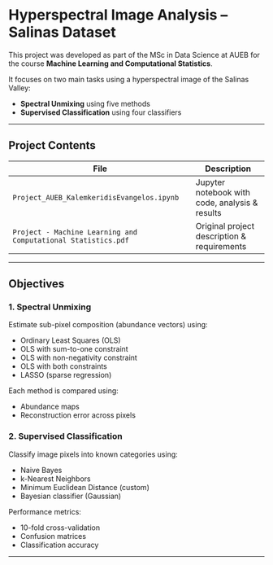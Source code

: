 # Hyperspectral Image Analysis – Salinas Dataset

This project was developed as part of the MSc in Data Science at AUEB for the course **Machine Learning and Computational Statistics**.

It focuses on two main tasks using a hyperspectral image of the Salinas Valley:
- **Spectral Unmixing** using five methods
- **Supervised Classification** using four classifiers

---

## Project Contents

| File                                      | Description                                      |
|-------------------------------------------|--------------------------------------------------|
| `Project_AUEB_KalemkeridisEvangelos.ipynb` | Jupyter notebook with code, analysis & results   |
| `Project - Machine Learning and Computational Statistics.pdf` | Original project description & requirements |

---

## Objectives

### 1. **Spectral Unmixing**
Estimate sub-pixel composition (abundance vectors) using:
- Ordinary Least Squares (OLS)
- OLS with sum-to-one constraint
- OLS with non-negativity constraint
- OLS with both constraints
- LASSO (sparse regression)

Each method is compared using:
- Abundance maps
- Reconstruction error across pixels

### 2. **Supervised Classification**
Classify image pixels into known categories using:
- Naive Bayes
- k-Nearest Neighbors
- Minimum Euclidean Distance (custom)
- Bayesian classifier (Gaussian)

Performance metrics:
- 10-fold cross-validation
- Confusion matrices
- Classification accuracy

---
